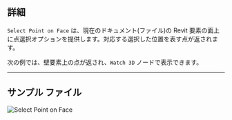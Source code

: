 ## 詳細
`Select Point on Face` は、現在のドキュメント(ファイル)の Revit 要素の面上に点選択オプションを提供します。対応する選択した位置を表す点が返されます。

次の例では、壁要素上の点が返され、`Watch 3D` ノードで表示できます。
___
## サンプル ファイル

![Select Point on Face](./Dynamo.Nodes.DSPointOnElementSelection_img.jpg)
